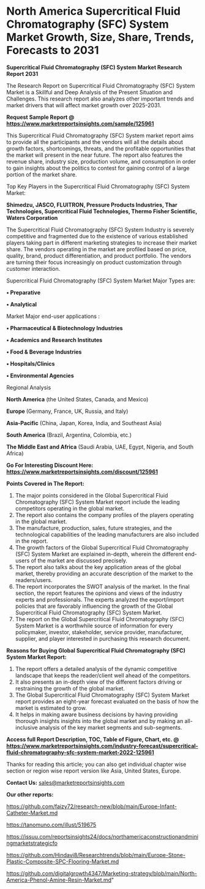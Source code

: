 # North America Supercritical Fluid Chromatography (SFC) System Market Growth, Size, Share, Trends, Forecasts to 2031

<strong>Supercritical Fluid Chromatography (SFC) System Market Research Report 2031</strong>

The Research Report on Supercritical Fluid Chromatography (SFC) System Market is a Skillful and Deep Analysis of the Present Situation and Challenges. This research report also analyzes other important trends and market drivers that will affect market growth over 2025-2031.

<strong>Request Sample Report @ <a href=https://www.marketreportsinsights.com/sample/125961>https://www.marketreportsinsights.com/sample/125961</a></strong>

This Supercritical Fluid Chromatography (SFC) System market report aims to provide all the participants and the vendors will all the details about growth factors, shortcomings, threats, and the profitable opportunities that the market will present in the near future. The report also features the revenue share, industry size, production volume, and consumption in order to gain insights about the politics to contest for gaining control of a large portion of the market share.

Top Key Players in the Supercritical Fluid Chromatography (SFC) System Market:

<strong>Shimedzu, JASCO, FLUITRON, Pressure Products Industries, Thar Technologies, Supercritical Fluid Technologies, Thermo Fisher Scientific, Waters Corporation</strong>

The Supercritical Fluid Chromatography (SFC) System Industry is severely competitive and fragmented due to the existence of various established players taking part in different marketing strategies to increase their market share. The vendors operating in the market are profiled based on price, quality, brand, product differentiation, and product portfolio. The vendors are turning their focus increasingly on product customization through customer interaction.

Supercritical Fluid Chromatography (SFC) System Market Major Types are:

<strong>• Preparative

• Analytical</strong>

Market Major end-user applications :

<strong>• Pharmaceutical & Biotechnology Industries

• Academics and Research Institutes

• Food & Beverage Industries

• Hospitals/Clinics

• Environmental Agencies</strong>

Regional Analysis

</u><strong><b>North America</b></strong> (the United States, Canada, and Mexico)

<strong><b>Europe </b></strong>(Germany, France, UK, Russia, and Italy)

<strong><b>Asia-Pacific</b></strong> (China, Japan, Korea, India, and Southeast Asia)

<strong><b>South America</b></strong> (Brazil, Argentina, Colombia, etc.)

<strong><b>The Middle East and Africa</b></strong> (Saudi Arabia, UAE, Egypt, Nigeria, and South Africa)

<strong>Go For Interesting Discount Here: <a href=https://www.marketreportsinsights.com/discount/125961>https://www.marketreportsinsights.com/discount/125961</a></strong>

<strong>Points Covered in The Report:</strong>
<ol>
  <li>The major points considered in the Global Supercritical Fluid Chromatography (SFC) System Market report include the leading competitors operating in the global market.</li>
  <li>The report also contains the company profiles of the players operating in the global market.</li>
  <li>The manufacture, production, sales, future strategies, and the technological capabilities of the leading manufacturers are also included in the report.</li>
  <li>The growth factors of the Global Supercritical Fluid Chromatography (SFC) System Market are explained in-depth, wherein the different end-users of the market are discussed precisely.</li>
  <li>The report also talks about the key application areas of the global market, thereby providing an accurate description of the market to the readers/users.</li>
  <li>The report incorporates the SWOT analysis of the market. In the final section, the report features the opinions and views of the industry experts and professionals. The experts analyzed the export/import policies that are favorably influencing the growth of the Global Supercritical Fluid Chromatography (SFC) System Market.</li>
  <li>The report on the Global Supercritical Fluid Chromatography (SFC) System Market is a worthwhile source of information for every policymaker, investor, stakeholder, service provider, manufacturer, supplier, and player interested in purchasing this research document.</li>
</ol>
<strong>Reasons for Buying Global Supercritical Fluid Chromatography (SFC) System Market Report:</strong>

<ol>
  <li>The report offers a detailed analysis of the dynamic competitive landscape that keeps the reader/client well ahead of the competitors.</li>
  <li>It also presents an in-depth view of the different factors driving or restraining the growth of the global market.</li>
  <li>The Global Supercritical Fluid Chromatography (SFC) System Market report provides an eight-year forecast evaluated on the basis of how the market is estimated to grow.</li>
  <li>It helps in making aware business decisions by having providing thorough insights insights into the global market and by making an all-inclusive analysis of the key market segments and sub-segments.</li>
</ol>
<strong>Access full Report Description, TOC, Table of Figure, Chart, etc. @ <a href=https://www.marketreportsinsights.com/industry-forecast/supercritical-fluid-chromatography-sfc-system-market-2022-125961>https://www.marketreportsinsights.com/industry-forecast/supercritical-fluid-chromatography-sfc-system-market-2022-125961</a></strong>


Thanks for reading this article; you can also get individual chapter wise section or region wise report version like Asia, United States, Europe.

<strong>Contact Us:</strong>
sales@marketreportsinsights.com

<strong>Our other reports:</strong>

<a href=https://github.com/faizy72/research-new/blob/main/Europe-Infant-Catheter-Market.md>https://github.com/faizy72/research-new/blob/main/Europe-Infant-Catheter-Market.md</a>

<a href=https://tanomuno.com/illust/519675>https://tanomuno.com/illust/519675</a>

<a href=https://issuu.com/reportsinsights24/docs/northamericaconstructionandminingmarketstrategicfo>https://issuu.com/reportsinsights24/docs/northamericaconstructionandminingmarketstrategicfo</a>

<a href=https://github.com/Hindavi8/Researchtrends/blob/main/Europe-Stone-Plastic-Composite-SPC-Flooring-Market.md>https://github.com/Hindavi8/Researchtrends/blob/main/Europe-Stone-Plastic-Composite-SPC-Flooring-Market.md</a>

<a href=https://github.com/digitalgrowth4347/Marketing-strategy/blob/main/North-America-Phenol-Amine-Resin-Market.md>https://github.com/digitalgrowth4347/Marketing-strategy/blob/main/North-America-Phenol-Amine-Resin-Market.md</a>"
